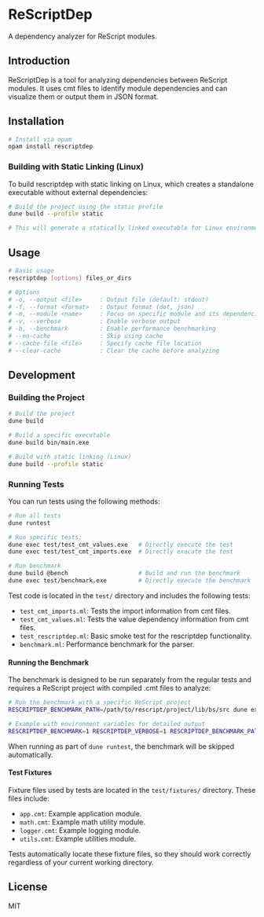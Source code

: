 # ReScriptDep

A dependency analyzer for ReScript modules.

## Introduction

ReScriptDep is a tool for analyzing dependencies between ReScript modules. It uses cmt files to identify module dependencies and can visualize them or output them in JSON format.

## Installation

```bash
# Install via opam
opam install rescriptdep
```

### Building with Static Linking (Linux)

To build rescriptdep with static linking on Linux, which creates a standalone executable without external dependencies:

```bash
# Build the project using the static profile
dune build --profile static

# This will generate a statically linked executable for Linux environments
```

## Usage

```bash
# Basic usage
rescriptdep [options] files_or_dirs

# Options
# -o, --output <file>     : Output file (default: stdout)
# -f, --format <format>   : Output format (dot, json)
# -m, --module <name>     : Focus on specific module and its dependencies
# -v, --verbose           : Enable verbose output
# -b, --benchmark         : Enable performance benchmarking
# --no-cache              : Skip using cache
# --cache-file <file>     : Specify cache file location
# --clear-cache           : Clear the cache before analyzing
```

## Development

### Building the Project

```bash
# Build the project
dune build

# Build a specific executable
dune build bin/main.exe

# Build with static linking (Linux)
dune build --profile static
```

### Running Tests

You can run tests using the following methods:

```bash
# Run all tests
dune runtest

# Run specific tests:
dune exec test/test_cmt_values.exe   # Directly execute the test
dune exec test/test_cmt_imports.exe  # Directly execute the test

# Run benchmark
dune build @bench                    # Build and run the benchmark
dune exec test/benchmark.exe         # Directly execute the benchmark
```

Test code is located in the `test/` directory and includes the following tests:

- `test_cmt_imports.ml`: Tests the import information from cmt files.
- `test_cmt_values.ml`: Tests the value dependency information from cmt files.
- `test_rescriptdep.ml`: Basic smoke test for the rescriptdep functionality.
- `benchmark.ml`: Performance benchmark for the parser.

#### Running the Benchmark

The benchmark is designed to be run separately from the regular tests and requires a ReScript project with compiled .cmt files to analyze:

```bash
# Run the benchmark with a specific ReScript project
RESCRIPTDEP_BENCHMARK_PATH=/path/to/rescript/project/lib/bs/src dune exec test/benchmark.exe

# Example with environment variables for detailed output
RESCRIPTDEP_BENCHMARK=1 RESCRIPTDEP_VERBOSE=1 RESCRIPTDEP_BENCHMARK_PATH=/path/to/project/lib/bs/src dune exec test/benchmark.exe
```

When running as part of `dune runtest`, the benchmark will be skipped automatically.

#### Test Fixtures

Fixture files used by tests are located in the `test/fixtures/` directory. These files include:

- `app.cmt`: Example application module.
- `math.cmt`: Example math utility module.
- `logger.cmt`: Example logging module.
- `utils.cmt`: Example utilities module.

Tests automatically locate these fixture files, so they should work correctly regardless of your current working directory.

## License

MIT